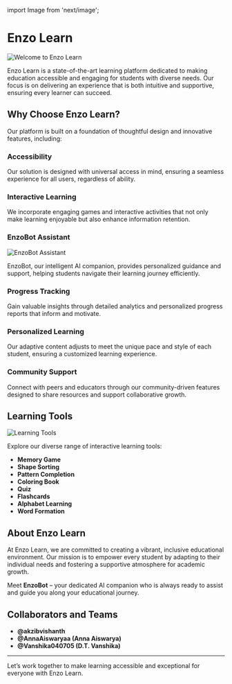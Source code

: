 import Image from 'next/image';

# Enzo Learn

<Image src="welcome.jpng" alt="Welcome to Enzo Learn" width={800} height={400} />

Enzo Learn is a state-of-the-art learning platform dedicated to making education accessible and engaging for students with diverse needs. Our focus is on delivering an experience that is both intuitive and supportive, ensuring every learner can succeed.

## Why Choose Enzo Learn?

Our platform is built on a foundation of thoughtful design and innovative features, including:

### Accessibility
Our solution is designed with universal access in mind, ensuring a seamless experience for all users, regardless of ability.

### Interactive Learning
We incorporate engaging games and interactive activities that not only make learning enjoyable but also enhance information retention.

### EnzoBot Assistant
<Image src="/path/to/chatbot-assistant-image.png" alt="EnzoBot Assistant" width={800} height={400} />

EnzoBot, our intelligent AI companion, provides personalized guidance and support, helping students navigate their learning journey efficiently.

### Progress Tracking
Gain valuable insights through detailed analytics and personalized progress reports that inform and motivate.

### Personalized Learning
Our adaptive content adjusts to meet the unique pace and style of each student, ensuring a customized learning experience.

### Community Support
Connect with peers and educators through our community-driven features designed to share resources and support collaborative growth.

## Learning Tools

<Image src="/path/to/learning-tools-image.png" alt="Learning Tools" width={800} height={400} />

Explore our diverse range of interactive learning tools:
- **Memory Game**
- **Shape Sorting**
- **Pattern Completion**
- **Coloring Book**
- **Quiz**
- **Flashcards**
- **Alphabet Learning**
- **Word Formation**

## About Enzo Learn

At Enzo Learn, we are committed to creating a vibrant, inclusive educational environment. Our mission is to empower every student by adapting to their individual needs and fostering a supportive atmosphere for academic growth.

Meet **EnzoBot** – your dedicated AI companion who is always ready to assist and guide you along your educational journey.

## Collaborators and Teams

- **@akzibvishanth**
- **@AnnaAiswaryaa (Anna Aiswarya)**
- **@Vanshika040705 (D.T. Vanshika)** 

---

Let’s work together to make learning accessible and exceptional for everyone with Enzo Learn.
